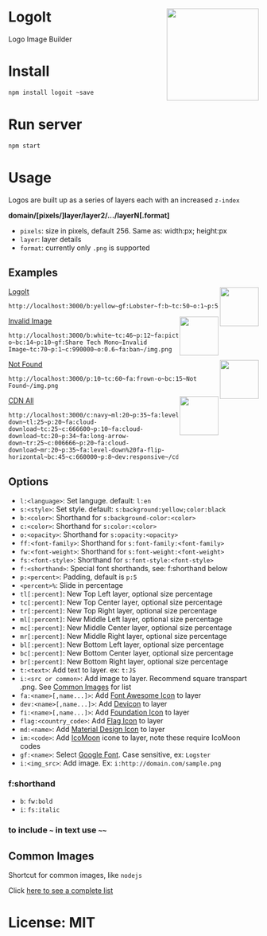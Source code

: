 # LogoIt <img src="https://raw.githubusercontent.com/yieme/logoit/master/img/logo.jpg" align="right" height="185" border="0">

Logo Image Builder

# Install

```sh
npm install logoit ~save
```

# Run server

```sh
npm start
```

# Usage

Logos are built up as a series of layers each with an increased ```z-index```

**domain/[pixels/]layer/layer2/.../layerN[.format]**

- ```pixels```: size in pixels, default 256. Same as: width:<pixels>px; height:<pixels>px
- ```layer```: layer details
- ```format```: currently only ```.png``` is supported

## Examples

<img src="https://raw.githubusercontent.com/yieme/logoit/master/img/logo.jpg" align="right" width="78" border="0">

[LogoIt](http://localhost:3000/b:yellow~gf:Lobster~f:b~tc:50~o:1~p:5~fa:photo~bc:35~p:10~LogoIt~/img.png)

```
http://localhost:3000/b:yellow~gf:Lobster~f:b~tc:50~o:1~p:5~fa:photo~bc:35~p:10~LogoIt~/img.png
```
<img src="https://raw.githubusercontent.com/yieme/logoit/master/img/invalid_image.png" align="right" width="78" border="0">

[Invalid Image](http://localhost:3000/b:white~tc:46~p:12~fa:picture-o~bc:14~p:10~gf:Share%20Tech%20Mono~Invalid%20Image~tc:70~p:1~c:990000~o:0.6~fa:ban~/img.png)

```
http://localhost:3000/b:white~tc:46~p:12~fa:picture-o~bc:14~p:10~gf:Share Tech Mono~Invalid Image~tc:70~p:1~c:990000~o:0.6~fa:ban~/img.png
```

<img src="https://raw.githubusercontent.com/yieme/logoit/master/img/not_found.png" align="right" width="78" border="0">

[Not Found](http://localhost:3000/p:10~tc:60~fa:frown-o~bc:15~Not%20Found~/img.png)

```
http://localhost:3000/p:10~tc:60~fa:frown-o~bc:15~Not Found~/img.png
```

<img src="https://raw.githubusercontent.com/yieme/logoit/master/img/cdnall.png" align="right" width="78" border="0">

[CDN All](http://localhost:3000/c:navy~ml:20~p:35~fa:level-down~tl:25~p:20~fa:cloud-download~tc:25~c:666600~p:10~fa:cloud-download~tc:20~p:34~fa:long-arrow-down~tr:25~c:006666~p:20~fa:cloud-download~mr:20~p:35~fa:level-down%20fa-flip-horizontal~bc:45~c:660000~p:8~dev:responsive~/cdnall.png)

```
http://localhost:3000/c:navy~ml:20~p:35~fa:level-down~tl:25~p:20~fa:cloud-download~tc:25~c:666600~p:10~fa:cloud-download~tc:20~p:34~fa:long-arrow-down~tr:25~c:006666~p:20~fa:cloud-download~mr:20~p:35~fa:level-down%20fa-flip-horizontal~bc:45~c:660000~p:8~dev:responsive~/cdnall.png
```

## Options

- ```l:<language>```: Set languge. default: ```l:en```
- ```s:<style>```: Set style. default: ```s:background:yellow;color:black```
- ```b:<color>```: Shorthand for ```s:background-color:<color>```
- ```c:<color>```: Shorthand for ```s:color:<color>```
- ```o:<opacity>```: Shorthand for ```s:opacity:<opacity>```
- ```ff:<font-family>```: Shorthand for ```s:font-family:<font-family>```
- ```fw:<font-weight>```: Shorthand for ```s:font-weight:<font-weight>```
- ```fs:<font-style>```: Shorthand for ```s:font-style:<font-style>```
- ```f:<shorthand>```: Special font shorthands, see: f:shorthand below
- ```p:<percent>```: Padding, default is ```p:5```
- ```<percent>%```: Slide in percentage
- ```tl[:percent]```: New Top Left layer, optional size percentage
- ```tc[:percent]```: New Top Center layer, optional size percentage
- ```tr[:percent]```: New Top Right layer, optional size percentage
- ```ml[:percent]```: New Middle Left layer, optional size percentage
- ```mc[:percent]```: New Middle Center layer, optional size percentage
- ```mr[:percent]```: New Middle Right layer, optional size percentage
- ```bl[:percent]```: New Bottom Left layer, optional size percentage
- ```bc[:percent]```: New Bottom Center layer, optional size percentage
- ```br[:percent]```: New Bottom Right layer, optional size percentage
- ```t:<text>```: Add text to layer. ex: ```t:JS```
- ```i:<src or common>```: Add image to layer. Recommend square transpart .png. See [Common Images](https://raw.githubusercontent.com/yieme/logoit/master/images.json) for list
- ```fa:<name>[,name...]>```: Add [Font Awesome Icon](http://fortawesome.github.io/Font-Awesome/icons/) to layer
- ```dev:<name>[,name...]>```: Add [Devicon](https://vorillaz.github.io/devicons/#/cheat) to layer
- ```fi:<name>[,name...]>```: Add [Foundation Icon](http://zurb.com/playground/foundation-icon-fonts-3) to layer
- ```flag:<country_code>```: Add [Flag Icon](https://lipis.github.io/flag-icon-css/) to layer
- ```md:<name>```: Add [Material Design Icon](https://zavoloklom.github.io/material-design-iconic-font/icons.html) to layer
- ```im:<code>```: Add [IcoMoon](https://icomoon.io/#preview-free) icone to layer, note these require IcoMoon codes
- ```gf:<name>```: Select [Google Font](https://www.google.com/fonts). Case sensitive, ex: ```Logster```
- ```i:<img_src>```: Add image. Ex: ```i:http://domain.com/sample.png```

### f:shorthand

- ```b```: ```fw:bold```
- ```i```: ```fs:italic```

### to include ```~``` in text use ```~~```

## Common Images

Shortcut for common images, like ```nodejs```

Click [here to see a complete list](https://github.com/yieme/logoit/blob/master/images.json)

# License: MIT
